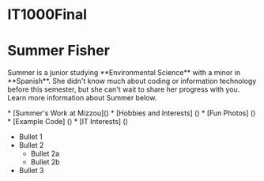 # IT1000Final


<h1>Summer Fisher</h1>

<p>Summer is a junior studying **Environmental Science** with a minor in **Spanish**. She didn't know much about coding or information technology before this semester, but she can't wait to share her progress with you. Learn more information about Summer below. </p>
* [Summer's Work at Mizzou]()
* [Hobbies and Interests] ()
* [Fun Photos] ()
* [Example Code] ()
* [IT Interests] ()

* Bullet 1
* Bullet 2
  * Bullet 2a
  * Bullet 2b
* Bullet 3


